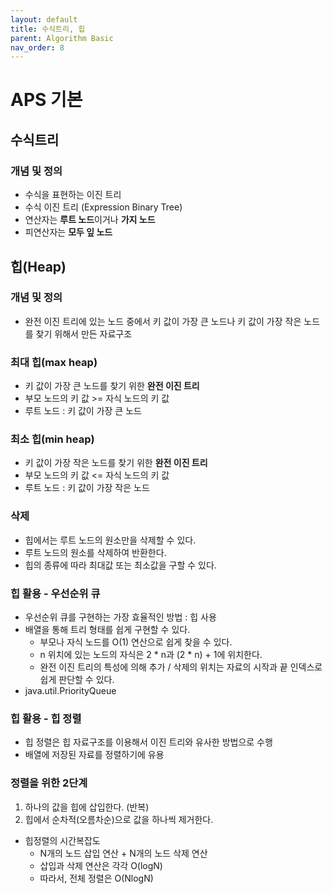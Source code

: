 ```yaml
---
layout: default
title: 수식트리, 힙
parent: Algorithm Basic
nav_order: 8
---
```


# APS 기본

## 수식트리

### 개념 및 정의
- 수식을 표현하는 이진 트리
- 수식 이진 트리 (Expression Binary Tree)
- 연산자는 **루트 노드**이거나 **가지 노드**
- 피연산자는 **모두 잎 노드**

## 힙(Heap)

### 개념 및 정의
- 완전 이진 트리에 있는 노드 중에서 키 값이 가장 큰 노드나 키 값이 가장 작은 노드를 찾기 위해서 만든 자료구조

### 최대 힙(max heap)
- 키 값이 가장 큰 노드를 찾기 위한 **완전 이진 트리**
- 부모 노드의 키 값 >= 자식 노드의 키 값
- 루트 노드 : 키 값이 가장 큰 노드

### 최소 힙(min heap)
- 키 값이 가장 작은 노드를 찾기 위한 **완전 이진 트리**
- 부모 노드의 키 값 <= 자식 노드의 키 값
- 루트 노드 : 키 값이 가장 작은 노드

### 삭제
- 힙에서는 루트 노드의 원소만을 삭제할 수 있다.
- 루트 노드의 원소를 삭제하여 반환한다.
- 힙의 종류에 따라 최대값 또는 최소값을 구할 수 있다.

### 힙 활용 - 우선순위 큐
- 우선순위 큐를 구현하는 가장 효율적인 방법 : 힙 사용
- 배열을 통해 트리 형태를 쉽게 구현할 수 있다.
  - 부모나 자식 노드를 O(1) 연산으로 쉽게 찾을 수 있다.
  - n 위치에 있는 노드의 자식은 2 * n과 (2 * n) + 1에 위치한다.
  - 완전 이진 트리의 특성에 의해 추가 / 삭제의 위치는 자료의 시작과 끝 인덱스로 쉽게 판단할 수 있다.
- java.util.PriorityQueue

### 힙 활용 - 힙 정렬
- 힙 정렬은 힙 자료구조를 이용해서 이진 트리와 유사한 방법으로 수행
- 배열에 저장된 자료를 정렬하기에 유용

### 정렬을 위한 2단계
1. 하나의 값을 힙에 삽입한다. (반복)
2. 힙에서 순차적(오름차순)으로 값을 하나씩 제거한다.

- 힙정렬의 시간복잡도
  - N개의 노드 삽입 연산 + N개의 노드 삭제 연산
  - 삽입과 삭제 연산은 각각 O(logN)
  - 따라서, 전체 정렬은 O(NlogN)